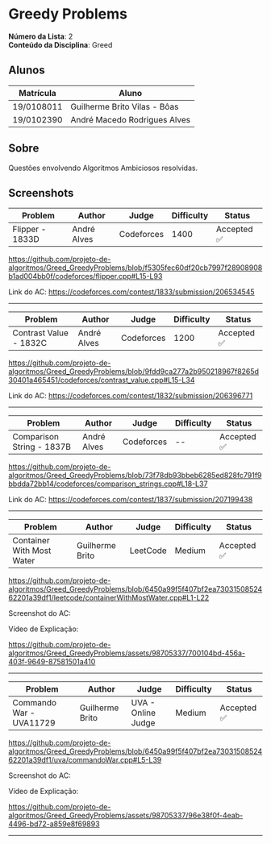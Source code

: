 # Greedy Problems

**Número da Lista**: 2<br>
**Conteúdo da Disciplina**: Greed<br>

## Alunos

| Matrícula  | Aluno                        |
| ---------- | ---------------------------- |
| 19/0108011 | Guilherme Brito Vilas - Bôas |
| 19/0102390 | André Macedo Rodrigues Alves |

## Sobre

Questões envolvendo Algoritmos Ambiciosos resolvidas.

## Screenshots

| Problem         | Author      | Judge      | Difficulty | Status      |
| --------------- | ----------- | ---------- | ---------- | ----------- |
| Flipper - 1833D | André Alves | Codeforces | 1400       | Accepted ✅ |

https://github.com/projeto-de-algoritmos/Greed_GreedyProblems/blob/f5305fec60df20cb7997f28908908b1ad004bb0f/codeforces/flipper.cpp#L15-L93

Link do AC: https://codeforces.com/contest/1833/submission/206534545

---

| Problem                | Author      | Judge      | Difficulty | Status      |
| ---------------------- | ----------- | ---------- | ---------- | ----------- |
| Contrast Value - 1832C | André Alves | Codeforces | 1200       | Accepted ✅ |

https://github.com/projeto-de-algoritmos/Greed_GreedyProblems/blob/9fdd9ca277a2b950218967f8265d30401a465451/codeforces/contrast_value.cpp#L15-L34

Link do AC: https://codeforces.com/contest/1832/submission/206396771

---

| Problem                   | Author      | Judge      | Difficulty | Status      |
| ------------------------- | ----------- | ---------- | ---------- | ----------- |
| Comparison String - 1837B | André Alves | Codeforces | --         | Accepted ✅ |

https://github.com/projeto-de-algoritmos/Greed_GreedyProblems/blob/73f78db93bbeb6285ed828fc791f9bbdda72bb14/codeforces/comparison_strings.cpp#L18-L37

Link do AC: https://codeforces.com/contest/1837/submission/207199438

---


| Problem                   | Author          | Judge      | Difficulty | Status      |
| ------------------------- | --------------- | ---------- | ---------- | ----------- |
| Container With Most Water | Guilherme Brito | LeetCode   | Medium     | Accepted ✅ |

https://github.com/projeto-de-algoritmos/Greed_GreedyProblems/blob/6450a99f5f407bf2ea7303150852462201a39df1/leetcode/containerWithMostWater.cpp#L1-L22

Screenshot do AC: 

Vídeo de Explicação: 

https://github.com/projeto-de-algoritmos/Greed_GreedyProblems/assets/98705337/700104bd-456a-403f-9649-87581501a410

---


| Problem                   | Author          | Judge               | Difficulty | Status         |
| ------------------------- | --------------- | ------------------- | ---------- | -------------- |
| Commando War - UVA11729   | Guilherme Brito | UVA - Online Judge  | Medium     | Accepted ✅    |

https://github.com/projeto-de-algoritmos/Greed_GreedyProblems/blob/6450a99f5f407bf2ea7303150852462201a39df1/uva/commandoWar.cpp#L5-L39

Screenshot do AC: 

Vídeo de Explicação: 

https://github.com/projeto-de-algoritmos/Greed_GreedyProblems/assets/98705337/96e38f0f-4eab-4496-bd72-a859e8f69893



---
